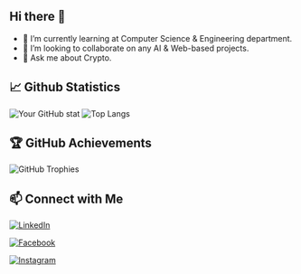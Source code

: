 ## Hi there 👋

- 🌱 I’m currently learning at Computer Science & Engineering department.
- 👯 I’m looking to collaborate on any AI & Web-based projects.
- 💬 Ask me about Crypto.
<!--
**K-KChamara/K-KChamara** is a ✨ _special_ ✨ repository because its `README.md` (this file) appears on your GitHub profile.

Here are some ideas to get you started:

- 🔭 I’m currently working on ...


- 🤔 I’m looking for help with ...

- 📫 How to reach me: ...
- 😄 Pronouns: ...
- ⚡ Fun fact: ...
-->
## 📈 Github Statistics
![Your GitHub stat](https://github-readme-stats.vercel.app/api?username=K-KChamara&show_icons=true&theme=dark)
![Top Langs](https://github-readme-stats.vercel.app/api/top-langs/?username=K-KChamara&layout=compact&theme=dark)

## 🏆 GitHub Achievements
![GitHub Trophies](https://github-profile-trophy.vercel.app/?username=K-KChamara&theme=darkhub&no-frame=true&margin-w=5)

## 📫 Connect with Me

[![LinkedIn](https://img.shields.io/badge/LinkedIn-0077B5?style=for-the-badge&logo=linkedin&logoColor=white)](https://www.linkedin.com/in/kasun-chamara-792868294?utm_source=share&utm_campaign=share_via&utm_content=profile&utm_medium=android_app)

[![Facebook](https://img.shields.io/badge/Facebook-1877F2?style=for-the-badge&logo=facebook&logoColor=white)](https://www.facebook.com/share/18xgdHsbMY/?mibextid=qi2Omg)

[![Instagram](https://img.shields.io/badge/Instagram-E4405F?style=for-the-badge&logo=instagram&logoColor=white)](https://www.instagram.com/_kasun_chamara?igsh=Z2RuMXkxc3ZnN2cz)

